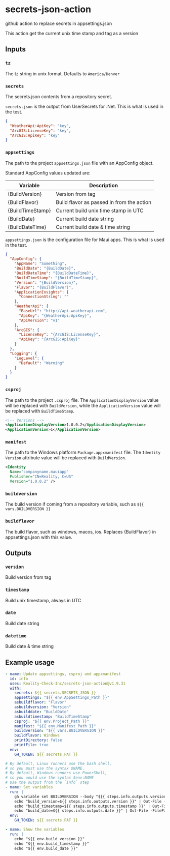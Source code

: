 # secrets-json-action
github action to replace secrets in appsettings.json

This action get the current unix time stamp and tag as a version

## Inputs

### `tz`

The tz string in unix format.  Defaults to `America/Denver`

### `secrets`

The secrets.json contents from a repository secret.

`secrets.json` is the output from UserSecrets for .Net.  This is what is used
in the test.

```json
{
  "WeatherApi:ApiKey": "key",
  "ArcGIS:LicenseKey": "key",
  "ArcGIS:ApiKey": "key"
}
```

### `appsettings`

The path to the project `appsettings.json` file with an AppConfig object.

Standard AppConfig values updated are:

| Variable            | Description |
|---------------------|-------------|
| {BuildVersion} | Version from tag  |
| {BuildFlavor} | Build flavor as passed in from the action  |
| {BuildTimeStamp} | Current build unix time stamp in UTC  |
| {BuildDate} | Current build date string  |
| {BuildDateTime} | Current build date & time string  |

`appsettings.json` is the configuration file for Maui apps.  This is what is used in the test.

```json
{
  "AppConfig": {
    "AppName": "Something",
    "BuildDate": "{BuildDate}",
    "BuildDateTime": "{BuildDateTime}",
    "BuildTimeStamp": "{BuildTimeStamp}",
    "Version": "{BuildVersion}",
    "Flavor": "{BuildFlavor}",
    "ApplicationInsights": {
      "ConnectionString": ""
    },
    "WeatherApi": {
      "BaseUrl": "http://api.weatherapi.com",
      "ApiKey": "{WeatherApi:ApiKey}",
      "ApiVersion": "v1"
    },
    "ArcGIS": {
      "LicenseKey": "{ArcGIS:LicenseKey}",
      "ApiKey": "{ArcGIS:ApiKey}"
    }
  },
  "Logging": {
    "LogLevel": {
      "Default": "Warning"
    }
  }
}
```

### `csproj`

The path to the project `.csproj` file.  The `ApplicationDisplayVersion` value will be replaced with `BuildVersion`, while the `ApplicationVersion` value will be replaced with `BuildTimeStamp`.

```xml
<!-- Versions -->
<ApplicationDisplayVersion>1.0.0.2</ApplicationDisplayVersion>
<ApplicationVersion>1</ApplicationVersion>
```

### `manifest`

The path to the Windows platform `Package.appxmanifest` file.  The `Identity` `Version` attribute value will be replaced with `BuildVersion`.

```xml
<Identity
  Name="companyname.mauiapp"
  Publisher="CN=Reality, C=US"
  Version="1.0.0.2" />
```

### `buildversion`

The build version if coming from a repository variable, such as `${{ vars.BUILDVERSION }}`

### `buildflavor`

The build flavor, such as windows, macos, ios. Replaces {BuildFlavor} in appsettings.json with this value.

## Outputs

### `version`

Build version from tag

### `timestamp`

Build unix timestamp, always in UTC

### `date`

Build date string

### `datetime`

Build date & time string

## Example usage

```yaml
- name: Update appsettings, csproj and appxmanifest
  id: info
  uses: Reality-Check-Inc/secrets-json-action@v1.9.31
  with:
    secrets: ${{ secrets.SECRETS_JSON }}
    appsettings: "${{ env.AppSettings_Path }}"
    asbuildflavor: "Flavor"
    asbuildversion: "Version"
    asbuilddate: "BuildDate"
    asbuildtimestamp: "BuildTimeStamp"
    csproj: "${{ env.Project_Path }}"
    manifest: "${{ env.Manifest_Path }}"
    buildversion: "${{ vars.BUILDVERSION }}"
    buildflavor: Windows
    printDirectory: false
    printFile: true
  env:
    GH_TOKEN: ${{ secrets.PAT }}

# By default, Linux runners use the bash shell,
# so you must use the syntax $NAME.
# By default, Windows runners use PowerShell,
# so you would use the syntax $env:NAME
# Use the output from the `info` step
- name: Set variables
  run: |
    gh variable set BUILDVERSION --body "${{ steps.info.outputs.version }}"
    echo "build_version=${{ steps.info.outputs.version }}" | Out-File -FilePath $env:GITHUB_ENV -Append
    echo "build_timestamp=${{ steps.info.outputs.timestamp }}" | Out-File -FilePath $env:GITHUB_ENV -Append
    echo "build_date=${{ steps.info.outputs.date }}" | Out-File -FilePath $env:GITHUB_ENV -Append
  env:
    GH_TOKEN: ${{ secrets.PAT }}

- name: Show the variables
  run: |
    echo "${{ env.build_version }}"
    echo "${{ env.build_timestamp }}"
    echo "${{ env.build_date }}"    
```
